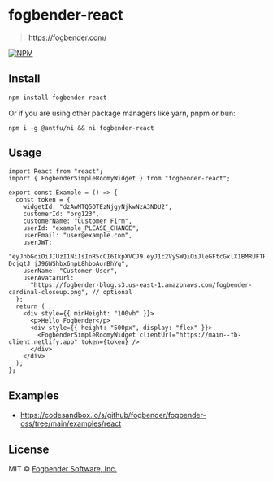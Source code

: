 # fogbender-react

> https://fogbender.com/

[![NPM](https://img.shields.io/npm/v/fogbender-react.svg)](https://www.npmjs.com/package/fogbender-react)

## Install

```bash
npm install fogbender-react
```

Or if you are using other package managers like yarn, pnpm or bun:

```
npm i -g @antfu/ni && ni fogbender-react
```

## Usage

```tsx
import React from "react";
import { FogbenderSimpleRoomyWidget } from "fogbender-react";

export const Example = () => {
  const token = {
    widgetId: "dzAwMTQ5OTEzNjgyNjkwNzA3NDU2",
    customerId: "org123",
    customerName: "Customer Firm",
    userId: "example_PLEASE_CHANGE",
    userEmail: "user@example.com",
    userJWT:
      "eyJhbGciOiJIUzI1NiIsInR5cCI6IkpXVCJ9.eyJ1c2VySWQiOiJleGFtcGxlX1BMRUFTRV9DSEFOR0UiLCJjdXN0b21lcklkIjoib3JnMTIzIiwiY3VzdG9tZXJOYW1lIjoiQ3VzdG9tZXIgRmlybSIsInVzZXJFbWFpbCI6InVzZXJAZXhhbXBsZS5jb20iLCJ1c2VySWQiOiJleGFtcGxlX1BMRUFTRV9DSEFOR0UiLCJ1c2VyTmFtZSI6IkN1c3RvbWVyIFVzZXIifQ.upRXqWj7WOb-DcjqtJ_jJ96WShbx6npL8hboAurBhYg",
    userName: "Customer User",
    userAvatarUrl:
      "https://fogbender-blog.s3.us-east-1.amazonaws.com/fogbender-cardinal-closeup.png", // optional
  };
  return (
    <div style={{ minHeight: "100vh" }}>
      <p>Hello Fogbender</p>
      <div style={{ height: "500px", display: "flex" }}>
        <FogbenderSimpleRoomyWidget clientUrl="https://main--fb-client.netlify.app" token={token} />
      </div>
    </div>
  );
};
```

## Examples

- https://codesandbox.io/s/github/fogbender/fogbender-oss/tree/main/examples/react

## License

MIT © [Fogbender Software, Inc.](https://github.com/fogbender)

